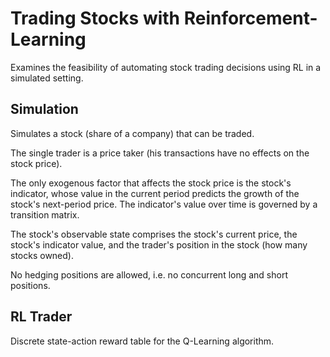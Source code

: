 # Trading Stocks with Reinforcement-Learning

Examines the feasibility of automating stock trading decisions using RL in a simulated setting.

## Simulation

Simulates a stock (share of a company) that can be traded. 

The single trader is a price taker (his transactions have no effects on the stock price). 

The only exogenous factor that affects the stock price is the stock's indicator, whose value in the current period
predicts the growth of the stock's next-period price. The indicator's value over time is governed by a transition matrix. 

The stock's observable state comprises the stock's current price, the stock's indicator value, and the trader's
position in the stock (how many stocks owned). 

No hedging positions are allowed, i.e. no concurrent long and short positions.

## RL Trader

Discrete state-action reward table for the Q-Learning algorithm.